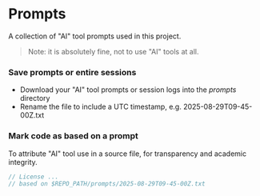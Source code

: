 # Prompts
A collection of "AI" tool prompts used in this project.

> Note: it is absolutely fine, not to use "AI" tools at all.

### Save prompts or entire sessions
- Download your "AI" tool prompts or session logs into the _prompts_ directory
- Rename the file to include a UTC timestamp, e.g. 2025-08-29T09-45-00Z.txt

### Mark code as based on a prompt
To attribute "AI" tool use in a source file, for transparency and academic integrity.

```kotlin
// License ...
// based on $REPO_PATH/prompts/2025-08-29T09-45-00Z.txt
```
